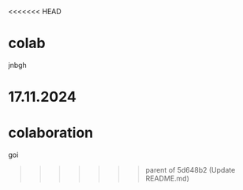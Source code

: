 <<<<<<< HEAD
# colab
jnbgh

17.11.2024
=======
# colaboration
goi
>>>>>>> parent of 5d648b2 (Update README.md)
